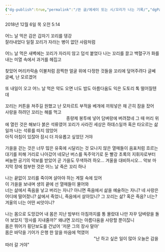 ```yaml
---
{"dg-publish":true,"permalink":"/쓴 글/에세이 또는 시/꼬리가 나는 기록/","dgPassFrontmatter":true}
---
```


2018년 12월 6일 목 오전 5:14<br/>
<br/>
어느 날 먹은 감은 갑자기 꼬리를 뎅강<br/>
잘라내었다 일절 꼬리가 자라는 병이 없던 사람처럼<br/>
<br/>
어느 날 먹은 새벽에는 꼬리가 자라지 않고 덥석 붙었다 나는 꼬리를 끌고 백혈구가 화를 내는 미열 속에서 과거를 헤집고<br/>
<br/>
찾았어 머리카락솜 이불처럼 끔찍한 얼굴 위에 다정한 것들을 꼬리에 덮어주려다 글쎄 글쎄, 난 모르겠어<br/>
<br/>
또 내일이 오고 어느 날 먹은 약도 오면 너도 밤도 아름다움도 익은 도토리 톡 떨어질텐데<br/>
<br/>
꼬리는 커튼을 쳐주길 원했고 난 모차르트 부적을 베개에 끼워넣은 채 곤히 잠을 잤어<br/>
사랑을 하려던 꼬리는 해를 먹고<br/>
⠀⠀  ⠀⠀⠀⠀⠀⠀⠀⠀⠀⠀⠀⠀⠀⠀⠀⠀⠀종량제 봉투에 넣어 담벼랑에 버려졌네 그 때 머리 위에 열린 것은 해보다 붉은 석류였어 꼬리가 사라진 세상은 하데스일까 혹은 타오르는 삶일까 나는 석류를 따지 않았어<br/>
아직 아침이 있잖아 잠시 더 자유롭고 싶었던 거야<br/>
<br/>
가을을 걷는 것은 너무 많은 유혹에 시달리는 것 모나지 않은 열매들이 음표처럼 흐르는 대기를 피해 거리로 나아갔어 네모난 버스를 독주악기로 둔 빨강 초록의 지휘자로부터 써늘한 공기의 악보를 받았어 곧 가을도 무색하려 하오... 겨울을 대비하시오... 악보 마지막 장에 첨부한 것은 어느 날 죽은 꼬리 하나<br/>
<br/>
나는 끝없이 꼬리를 죽이며 살아야 하는 계절 속에 있어<br/>
이 가을을 보내며 생의 끝에 선 열매들이 물어와<br/>
너는 삶에서 죽음을 낳고 버리는 자니? 아니면 죽음에서 삶을 예술하는 자니? 네 사랑은 어디에 떨어졌니? 삶에서 죽었니, 죽음에서 살아있니? 그 꼬리는 삶? 혹은 죽음? 너는?<br/>
겨울의 너는 어떤 씨앗이니?<br/>
<br/>
나는 몸으로 도망갔어 내 몸은 지난 밤부터 아침까지를 통 몰랐대 나만 자꾸 담벼랑을 돌아 보았지 '장사를 지내줄까?' 왜냐면 꼬리는 아름다움을 사랑할 뿐이잖니<br/>
몸은 뛰어가 횡단보도를 건넜어 '저문 그의 장사 말야'<br/>
몸은 바닥을 기어가 은행 한 알을 마음에 먹였어<br/>
⠀⠀⠀    ⠀⠀ ⠀⠀⠀⠀⠀⠀⠀⠀⠀⠀⠀⠀⠀⠀⠀⠀⠀⠀⠀⠀ ⠀⠀"난 하고 싶은 일이 많아 오늘은 감을 따러 갈 거야"<br/>
